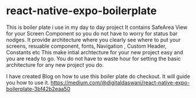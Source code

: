 # react-native-expo-boilerplate
This is boiler plate i use in my day to day project
It contains SafeArea View for your Screen Component so you do not have to worry for status bar nodges.
It provide architecture where you clearly see where to put your screens, resuable component, fonts, Navigation , Custom Header, Constants etc
This make intial archtecture for your new project easy and you are ready to go.
You do not have to waste hour for setting the basic architecture for any new project you do.

I have created Blog on how to use this boiler plate do checkout. It will guide you how to use it.
https://medium.com/@digitaldaswani/react-native-expo-boilerplate-3bf42b2eaa50


